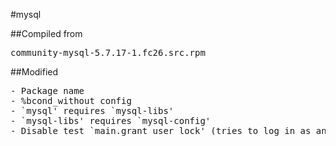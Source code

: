#mysql

##Compiled from
<pre>community-mysql-5.7.17-1.fc26.src.rpm</pre>

##Modified
<pre>
- Package name
- %bcond_without config
- `mysql' requires `mysql-libs'
- `mysql-libs' requires `mysql-config'
- Disable test `main.grant_user_lock' (tries to log in as anonymous user, but is rerouted to root@localhost)
</pre>
